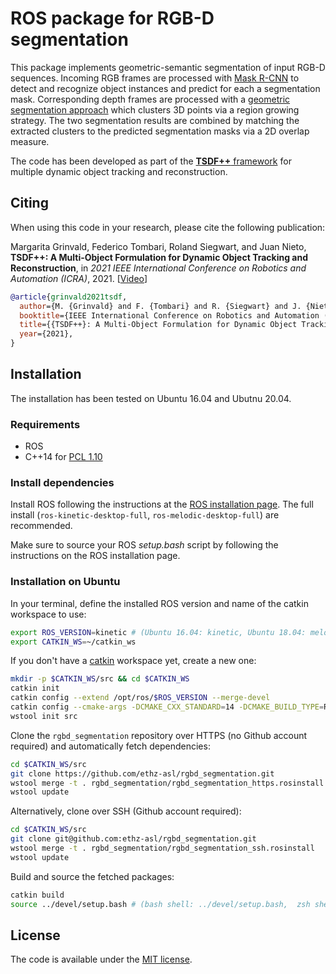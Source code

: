 # ROS package for RGB-D segmentation

This package implements geometric-semantic segmentation of input RGB-D sequences. Incoming RGB frames are processed with [Mask R-CNN](https://github.com/ethz-asl/mask_rcnn_ros) to detect and recognize object instances and predict for each a segmentation mask. Corresponding depth frames are processed with a [geometric segmentation approach](https://github.com/ethz-asl/cloud_segmentation) which clusters 3D points via a region growing strategy. The two segmentation results are combined by matching the extracted clusters to the predicted segmentation masks via a 2D overlap measure.

The code has been developed as part of the [**TSDF++** framework](https://github.com/ethz-asl/tsdf-plusplus) for multiple dynamic object tracking and reconstruction. 

## Citing 

When using this code in your research, please cite the following publication:

Margarita Grinvald, Federico Tombari, Roland Siegwart, and Juan Nieto, **TSDF++: A Multi-Object Formulation for Dynamic Object Tracking and Reconstruction**, in _2021 IEEE International Conference on Robotics and Automation (ICRA)_, 2021. [[Video](https://youtu.be/dSJmoeVasI0)]

```bibtex
@article{grinvald2021tsdf,
  author={M. {Grinvald} and F. {Tombari} and R. {Siegwart} and J. {Nieto}},
  booktitle={IEEE International Conference on Robotics and Automation (ICRA)},
  title={{TSDF++}: A Multi-Object Formulation for Dynamic Object Tracking and Reconstruction},
  year={2021},
}
```

## Installation

The installation has been tested on Ubuntu 16.04 and Ubutnu 20.04.

### Requirements
- ROS 
- C++14 for [PCL 1.10](https://github.com/PointCloudLibrary/pcl)

### Install dependencies
Install ROS following the instructions at the [ROS installation page](http://wiki.ros.org/ROS/Installation). The full install (`ros-kinetic-desktop-full`, `ros-melodic-desktop-full`) are recommended. 

Make sure to source your ROS _setup.bash_ script by following the instructions on the ROS installation page.


### Installation on Ubuntu
In your terminal, define the installed ROS version and name of the catkin workspace to use:
```bash
export ROS_VERSION=kinetic # (Ubuntu 16.04: kinetic, Ubuntu 18.04: melodic)
export CATKIN_WS=~/catkin_ws
```

If you don't have a [catkin](http://wiki.ros.org/catkin) workspace yet, create a new one:
```bash
mkdir -p $CATKIN_WS/src && cd $CATKIN_WS
catkin init
catkin config --extend /opt/ros/$ROS_VERSION --merge-devel 
catkin config --cmake-args -DCMAKE_CXX_STANDARD=14 -DCMAKE_BUILD_TYPE=Release
wstool init src
```

Clone the `rgbd_segmentation` repository over HTTPS (no Github account required) and automatically fetch dependencies:
```bash
cd $CATKIN_WS/src
git clone https://github.com/ethz-asl/rgbd_segmentation.git
wstool merge -t . rgbd_segmentation/rgbd_segmentation_https.rosinstall
wstool update
```

Alternatively, clone over SSH (Github account required):
```bash
cd $CATKIN_WS/src
git clone git@github.com:ethz-asl/rgbd_segmentation.git
wstool merge -t . rgbd_segmentation/rgbd_segmentation_ssh.rosinstall
wstool update
```

Build and source the fetched packages:
```bash
catkin build
source ../devel/setup.bash # (bash shell: ../devel/setup.bash,  zsh shell: ../devel/setup.zsh)
```

## License
The code is available under the [MIT license](https://github.com/ethz-asl/rgbd_segmentation/blob/master/LICENSE).
